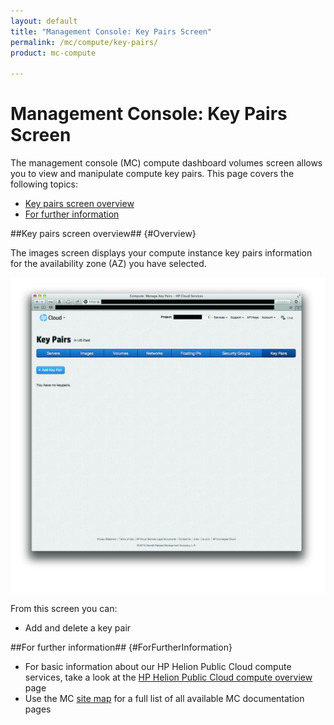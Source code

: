 ```yaml
---
layout: default
title: "Management Console: Key Pairs Screen"
permalink: /mc/compute/key-pairs/
product: mc-compute

---
```

# Management Console: Key Pairs Screen

The management console (MC) compute dashboard volumes screen allows you to view and manipulate compute key pairs.  This page covers the following topics:

* [Key pairs screen overview](#Overview)
* [For further information](#ForFurtherInformation)

##Key pairs screen overview## {#Overview}

The images screen displays your compute instance key pairs information for the availability zone (AZ) you have selected.

<img src="media/key-pairs-main.jpg" width="580" alt="" />

From this screen you can:

* Add and delete a key pair

##For further information## {#ForFurtherInformation}

* For basic information about our HP Helion Public Cloud compute services, take a look at the [HP Helion Public Cloud compute overview](/compute/) page
* Use the MC [site map](/mc/sitemap) for a full list of all available MC documentation pages
